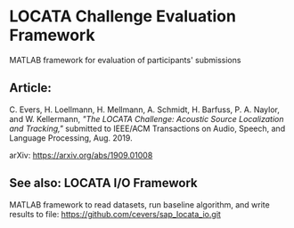 # LOCATA Challenge Evaluation Framework

MATLAB framework for evaluation of participants' submissions

## Article:
C. Evers, H. Loellmann, H. Mellmann, A. Schmidt, H. Barfuss, P. A. Naylor, and W. Kellermann, *"The LOCATA Challenge: Acoustic Source Localization and Tracking,"* submitted to IEEE/ACM Transactions on Audio, Speech, and Language Processing, Aug. 2019.

arXiv: https://arxiv.org/abs/1909.01008

## See also: LOCATA I/O Framework

MATLAB framework to read datasets, run baseline algorithm, and write results to file:
https://github.com/cevers/sap_locata_io.git
